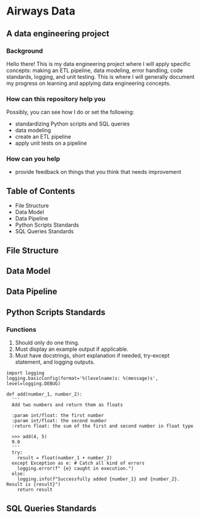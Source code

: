 
# Airways Data
## A data engineering project
### Background
Hello there! This is my data engineering project where I will apply specific concepts: making an ETL pipeline, data modeling, error handling, code standards, logging, and unit testing. This is where I will generally document my progress on learning and applying data engineering concepts.
### How can this repository help you
Possibly, you can see how I do or set the following:
- standardizing Python scripts and SQL queries
- data modeling
- create an ETL pipeline
- apply unit tests on a pipeline
### How can you help
- provide feedback on things that you think that needs improvement
## Table of Contents
- File Structure
- Data Model
- Data Pipeline
- Python Scripts Standards
- SQL Queries Standards
## File Structure
## Data Model
## Data Pipeline
## Python Scripts Standards
### Functions
1. Should only do one thing.
2. Must display an example output if applicable.
3. Must have docstrings, short explanation if needed, try-except statement, and logging outputs.
```
import logging
logging.basicConfig(format='%(levelname)s: %(message)s', level=logging.DEBUG)

def add(number_1, number_2):
  '''
  Add two numbers and return them as floats

  :param int/float: the first number
  :param int/float: the second number
  :return float: the sum of the first and second number in float type

  >>> add(4, 5)
  9.0
  '''
  try:
    result = float(number_1 + number_2)
  except Exception as e: # Catch all kind of errors
    logging.error(f" {e} caught in execution.")
  else:
    logging.info(f"Successfully added {number_1} and {number_2}. Result is {result}")
    return result
```
## SQL Queries Standards
